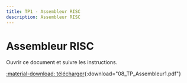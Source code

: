 ```yaml
---
title: TP1 - Assembleur RISC
description: Assembleur RISC
---
```


# Assembleur RISC

Ouvrir ce document et suivre les instructions.

[:material-download: télécharger](assets/08_TP_Assembleur1.pdf){:download="08_TP_Assembleur1.pdf"}
